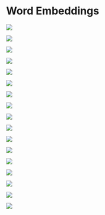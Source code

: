 # Word Embeddings

![](.gitbook/assets/image%20%28121%29.png)

![](.gitbook/assets/image%20%28120%29.png)

![](.gitbook/assets/image%20%28116%29.png)

![](.gitbook/assets/image%20%28124%29.png)

![](.gitbook/assets/image%20%28110%29.png)

![](.gitbook/assets/image%20%28114%29.png)

![](.gitbook/assets/image%20%28126%29.png)

![](.gitbook/assets/image%20%28117%29.png)

![](.gitbook/assets/image%20%28123%29.png)

![](.gitbook/assets/image%20%28125%29.png)

![](.gitbook/assets/image%20%28109%29.png)

![](.gitbook/assets/image%20%28107%29.png)

![](.gitbook/assets/image%20%28113%29.png)

![](.gitbook/assets/image%20%28112%29.png)

![](.gitbook/assets/image%20%28118%29.png)

![](.gitbook/assets/image%20%28111%29.png)

![](.gitbook/assets/image%20%28115%29.png)

